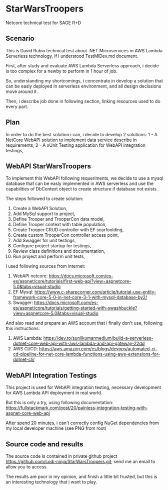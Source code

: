 # StarWarsTroopers
Netcore technical test for SAGE R+D

## Scenario

This is David Rubio technical test about .NET Microservices in AWS Lambda Serverless technology, if i understood TestMiDev.md document.

First, after study and evaluate AWS Lambda Serverless approach, i decide is too complex for a newby to perform in 1 hour of job. 

So, understanding my shortcomings, i concentrate in develop a solution that can be easly deployed in serverless environment, and all design decissions move around it.

Then, i describe job done in following section, linking resources used to do every part.

## Plan

In order to do the best solution i can, i decide to develop 2 solutions: 
1 - A NetCore WebAPI solution to implement data service describe in requirements,
2 - A xUnit Testing application for WebAPI integration testings,

## WebAPI StarWarsTroopers
To implement this WebAPI following requeriments, we decide to use a mysql database that can be easly implemented in AWS serverless and use the capabilities of DbContext 
object to create structure if database not exists. 

The steps followed to create solution:
1. Create a WebAPI Solution,
2. Add MySql support to project,
3. Define Trooper and TrooperCon data model,
4. Define Trooper context with table population,
5. Create Trooper CRUD controller with EF scarfoolding,
6. Create custom TrooperCon controller access point,
7. Add Swagger for unit testings,
8. Configure project startup for testings,
9. Review class definitions and documentation,
10. Run project and perform unit tests,

I used following sources from internet:
1. WebAPI netcore: https://docs.microsoft.com/es-es/aspnet/core/tutorials/first-web-api?view=aspnetcore-5.0&tabs=visual-studio
2. EF Mysql: https://www.c-sharpcorner.com/article/tutorial-use-entity-framework-core-5-0-in-net-core-3-1-with-mysql-database-by2/
3. Swagger: https://docs.microsoft.com/es-es/aspnet/core/tutorials/getting-started-with-swashbuckle?view=aspnetcore-5.0&tabs=visual-studio

And also read and prepare an AWS account that i finally don't use, following this instructions:
1. AWS Lambda: https://dev.to/sunilkumarmedium/build-a-serverless-dotnet-core-web-api-with-aws-lambda-and-api-gateway-22dd
2. AWS CI/CD: https://aws.amazon.com/es/blogs/devops/automated-ci-cd-pipeline-for-net-core-lambda-functions-using-aws-extensions-for-dotnet-cli/

## WebAPI Integration Testings
This project is used for WebAPI integration testing, necessary development for AWS Lambda API deployment in real world. 

But this is only a try, using following documentation:
https://fullstackmark.com/post/20/painless-integration-testing-with-aspnet-core-web-api

After spend 20 minutes, i can't correctly config NuGet dependencies from my local developer machine (see PNG from root)

## Source code and results
The source code is contained in private github project https://github.com/codi-ninja/StarWarsTroopers.git; send me an email to allow you to access.

The results are poor in my opinion, and finish a little bit frusted, but this is an interesting technology that i want to play.



